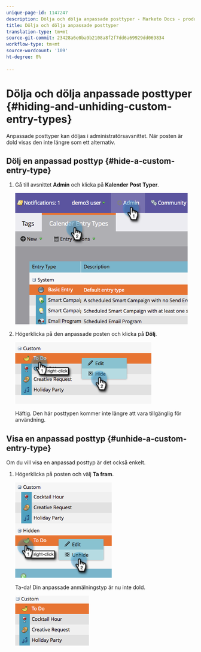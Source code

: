 ```yaml
---
unique-page-id: 1147247
description: Dölja och dölja anpassade posttyper - Marketo Docs - produktdokumentation
title: Dölja och dölja anpassade posttyper
translation-type: tm+mt
source-git-commit: 23428a6e0ba9b2108a8f2f7dd6a69929dd069834
workflow-type: tm+mt
source-wordcount: '109'
ht-degree: 0%

---
```



# Dölja och dölja anpassade posttyper {#hiding-and-unhiding-custom-entry-types}

Anpassade posttyper kan döljas i administratörsavsnittet. När posten är dold visas den inte längre som ett alternativ.

## Dölj en anpassad posttyp {#hide-a-custom-entry-type}

1. Gå till avsnittet **Admin** och klicka på **Kalender** **Post** **Typer**.

   ![](assets/image2014-9-24-10-3a11-3a49.png)

1. Högerklicka på den anpassade posten och klicka på **Dölj**.

   ![](assets/image2014-9-24-10-3a11-3a54.png)

   Häftig. Den här posttypen kommer inte längre att vara tillgänglig för användning.

## Visa en anpassad posttyp {#unhide-a-custom-entry-type}

Om du vill visa en anpassad posttyp är det också enkelt.

1. Högerklicka på posten och välj **Ta fram**.

   ![](assets/image2014-9-24-10-3a12-3a14.png)

   Ta-da! Din anpassade anmälningstyp är nu inte dold.

   ![](assets/image2014-9-24-10-3a12-3a19.png)

